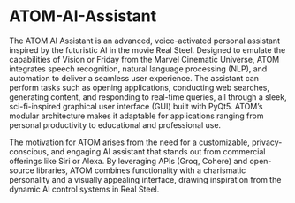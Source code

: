 # ATOM-AI-Assistant

The ATOM AI Assistant is an advanced, voice-activated personal assistant inspired by the futuristic AI in the movie Real Steel. Designed to emulate the capabilities of Vision or Friday from the Marvel Cinematic Universe, ATOM integrates speech recognition, natural language processing (NLP), and automation to deliver a seamless user experience. The assistant can perform tasks such as opening applications, conducting web searches, generating content, and responding to real-time queries, all through a sleek, sci-fi-inspired graphical user interface (GUI) built with PyQt5. ATOM’s modular architecture makes it adaptable for applications ranging from personal productivity to educational and professional use.

The motivation for ATOM arises from the need for a customizable, privacy-conscious, and engaging AI assistant that stands out from commercial offerings like Siri or Alexa. By leveraging APIs (Groq, Cohere) and open-source libraries, ATOM combines functionality with a charismatic personality and a visually appealing interface, drawing inspiration from the dynamic AI control systems in Real Steel.


